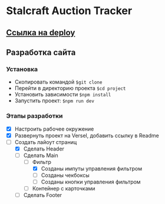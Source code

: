 # Stalcraft Auction Tracker

## [Ссылка на deploy](https://stalcraft-auction-tracker.vercel.app/)



## Разработка сайта

### Установка

 - Скопировать командой `$git clone`
 - Перейти в директорию проекта `$cd project`
 - Установить зависимости `$npm install`
 - Запустить проект: `$npm run dev`

### Этапы разработки

- [x] Настроить рабочее окружение
- [x] Развернуть проект на Versel, добавить ссылку в Readme
- [ ] Создать лайоут страниц
  * [x] Сделать Header
  * [ ] Сделать Main
    - [ ] Фильтр
      - [x] Созданы импуты управления фильтром
      - [ ] Созданы чекбоксы
      - [ ] Созданы кнопки управления фильтром
    - [ ] Контейнер с карточками
  * [ ] Сделать Footer